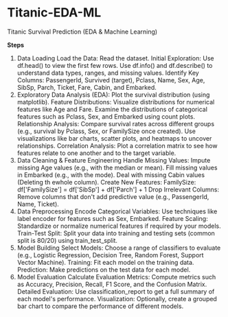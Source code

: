 # Titanic-EDA-ML
Titanic Survival Prediction (EDA &amp; Machine Learning)

**Steps**
1. Data Loading
Load the Data:
Read the dataset.
Initial Exploration:
Use df.head() to view the first few rows.
Use df.info() and df.describe() to understand data types, ranges, and missing values.
Identify Key Columns:
PassengerId, Survived (target), Pclass, Name, Sex, Age, SibSp, Parch, Ticket, Fare, Cabin, and Embarked.
2. Exploratory Data Analysis (EDA):
Plot the survival distribution (using matplotlib).
Feature Distributions:
Visualize distributions for numerical features like Age and Fare.
Examine the distributions of categorical features such as Pclass, Sex, and Embarked using count plots.
Relationship Analysis:
Compare survival rates across different groups (e.g., survival by Pclass, Sex, or FamilySize once created).
Use visualizations like bar charts, scatter plots, and heatmaps to uncover relationships.
Correlation Analysis:
Plot a correlation matrix to see how features relate to one another and to the target variable.
3. Data Cleaning & Feature Engineering
Handle Missing Values:
Impute missing Age values (e.g., with the median or mean).
Fill missing values in Embarked (e.g., with the mode).
Deal with missing Cabin values (Deleting th ewhole column).
Create New Features:
FamilySize:
df['FamilySize'] = df['SibSp'] + df['Parch'] + 1
Drop Irrelevant Columns:
Remove columns that don't add predictive value (e.g., PassengerId, Name, Ticket).
4. Data Preprocessing
Encode Categorical Variables:
Use techniques like label encoder for features such as Sex, Embarked.
Feature Scaling:
Standardize or normalize numerical features if required by your models.
Train-Test Split:
Split your data into training and testing sets (common split is 80/20) using train_test_split.
5. Model Building
Select Models:
Choose a range of classifiers to evaluate (e.g., Logistic Regression, Decision Tree, Random Forest, Support Vector Machine).
Training:
Fit each model on the training data.
Prediction:
Make predictions on the test data for each model.
6. Model Evaluation
Calculate Evaluation Metrics:
Compute metrics such as Accuracy, Precision, Recall, F1 Score, and the Confusion Matrix.
Detailed Evaluation:
Use classification_report to get a full summary of each model's performance.
Visualization:
Optionally, create a grouped bar chart to compare the performance of different models.

